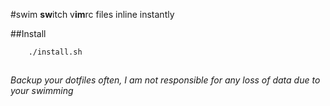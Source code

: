 #swim
**sw**itch v**im**rc files inline instantly

##Install
```shell
    ./install.sh
```
##

*Backup your dotfiles often, I am not responsible for any loss of data due to your swimming*
